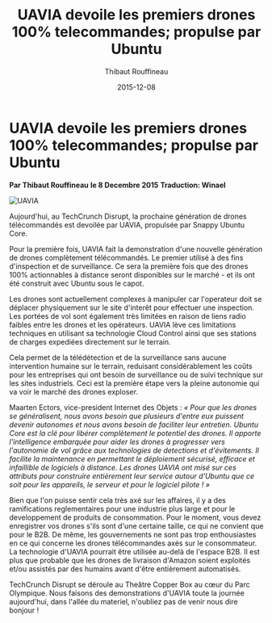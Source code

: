 ﻿---
file: uavia-devoile-les-premiers-drones-100-telecommandes-propulse-par-ubuntu.md
title: "UAVIA devoile les premiers drones 100% telecommandes; propulse par Ubuntu"
author: Thibaut Rouffineau
translation: Winael
date: 2015-12-08
category: Internet des objets
tags: Internet of Things,IoT,drones,UAVIA,Snappy,Snappy Ubuntu Core,Ubuntu
status: Pending_Review
---

# UAVIA devoile les premiers drones 100% telecommandes; propulse par Ubuntu
**Par Thibaut Rouffineau**
**le 8 Decembre 2015**
**Traduction: Winael**

![UAVIA][1]

Aujourd'hui, au TechCrunch Disrupt, la prochaine génération de drones télécommandés est devoilée par UAVIA, propulsée par Snappy Ubuntu Core.

Pour la première fois, UAVIA fait la demonstration d'une nouvelle génération de drones complètement télécommandés. Le premier utilisé à des fins d'inspection et de surveillance. Ce sera la première fois que des drones 100% actionnables à distance seront disponibles sur le marché - et ils ont été construit avec Ubuntu sous le capot.

Les drones sont actuellement complexes à manipuler car l'operateur doit se déplacer physiquement sur le site d'interêt pour effectuer une inspection. Les portées de vol sont également très limitées en raison de liens radio faibles entre les drones et les opérateurs. UAVIA lève ces limitations techniques en utilisant sa technologie Cloud Control ainsi que ses stations de charges expediées directement sur le terrain.

Cela permet de la télédétection et de la surveillance sans aucune intervention humaine sur le terrain, reduisant considérablement les coûts pour les entreprises qui ont besoin de surveillance ou de suivi technique sur les sites industriels. Ceci est la première étape vers la pleine autonomie qui va voir le marché des drones exploser.

Maarten Ectors, vice-president Internet des Objets : _« Pour que les drones se généralisent, nous avons besoin que plusieurs d'entre eux puissent devenir autonomes et nous avons besoin de faciliter leur entretien. Ubuntu Core est la clé pour libérer complètement le potentiel des drones. Il apporte l'intelligence embarquée pour aider les drones à progresser vers l'autonomie de vol grâce aux technologies de detections et d'évitements. Il facilite la maintenance en permettant le déploiement sécurisé, efficace et infaillible de logiciels à distance. Les drones UAVIA ont misé sur ces attributs pour construire entièrement leur service autour d'Ubuntu que ce soit pour les appareils, le serveur et pour le logiciel pilote ! »_

Bien que l'on puisse sentir cela très axé sur les affaires, il y a des ramifications reglementaires pour une industrie plus large et pour le developpement de produits de consommation. Pour le moment, vous devez enregistrer vos drones s'ils sont d'une certaine taille, ce qui ne convient que pour le B2B. De même, les gouvernements ne sont pas trop enthousiastes en ce qui concerne les drones télécommandes axés sur le consommateur. La technologie d'UAVIA pourrait être utilisée au-delà de l'espace B2B. Il est plus que probable que les drones de livraison d'Amazon soient exploités et/ou assistés par des humains avant d'être entièrement automatisés.

TechCrunch Disrupt se déroule au Theâtre Copper Box au cœur du Parc Olympique. Nous faisons des demonstrations d'UAVIA toute la journée aujourd'hui, dans l'allée du materiel, n'oubliez pas de venir nous dire bonjour !

[1]: /home/winael/Documents/Notes/fig/Ubuntu/IoT/UAVIA.jpg
